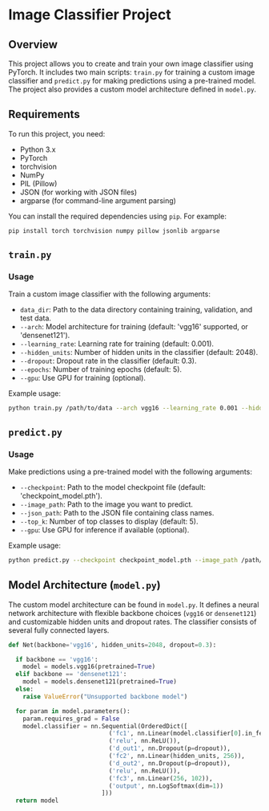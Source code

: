 # Image Classifier Project

## Overview

This project allows you to create and train your own image classifier using PyTorch. It includes two main scripts: `train.py` for training a custom image classifier and `predict.py` for making predictions using a pre-trained model. The project also provides a custom model architecture defined in `model.py`.

## Requirements

To run this project, you need:

- Python 3.x
- PyTorch
- torchvision
- NumPy
- PIL (Pillow)
- JSON (for working with JSON files)
- argparse (for command-line argument parsing)

You can install the required dependencies using `pip`. For example:

```bash
pip install torch torchvision numpy pillow jsonlib argparse
```

## `train.py`

### Usage

Train a custom image classifier with the following arguments:

- `data_dir`: Path to the data directory containing training, validation, and test data.
- `--arch`: Model architecture for training (default: 'vgg16' supported, or 'densenet121').
- `--learning_rate`: Learning rate for training (default: 0.001).
- `--hidden_units`: Number of hidden units in the classifier (default: 2048).
- `--dropout`: Dropout rate in the classifier (default: 0.3).
- `--epochs`: Number of training epochs (default: 5).
- `--gpu`: Use GPU for training (optional).

Example usage:

```bash
python train.py /path/to/data --arch vgg16 --learning_rate 0.001 --hidden_units 2048 --dropout 0.3 --epochs 10 --gpu
```

## `predict.py`

### Usage

Make predictions using a pre-trained model with the following arguments:

- `--checkpoint`: Path to the model checkpoint file (default: 'checkpoint_model.pth').
- `--image_path`: Path to the image you want to predict.
- `--json_path`: Path to the JSON file containing class names.
- `--top_k`: Number of top classes to display (default: 5).
- `--gpu`: Use GPU for inference if available (optional).

Example usage:

```bash
python predict.py --checkpoint checkpoint_model.pth --image_path /path/to/image.jpg --json_path class_names.json --top_k 3 --gpu
```

## Model Architecture (`model.py`)

The custom model architecture can be found in `model.py`. It defines a neural network architecture with flexible backbone choices (`vgg16` or `densenet121`) and customizable hidden units and dropout rates. The classifier consists of several fully connected layers.

```python
def Net(backbone='vgg16', hidden_units=2048, dropout=0.3):

  if backbone == 'vgg16':
    model = models.vgg16(pretrained=True)
  elif backbone == 'densenet121':
    model = models.densenet121(pretrained=True)
  else:
    raise ValueError("Unsupported backbone model")

  for param in model.parameters():
    param.requires_grad = False
    model.classifier = nn.Sequential(OrderedDict([
                            ('fc1', nn.Linear(model.classifier[0].in_features, hidden_units)),
                            ('relu', nn.ReLU()),
                            ('d_out1', nn.Dropout(p=dropout)),
                            ('fc2', nn.Linear(hidden_units, 256)),
                            ('d_out2', nn.Dropout(p=dropout)),
                            ('relu', nn.ReLU()),
                            ('fc3', nn.Linear(256, 102)),
                            ('output', nn.LogSoftmax(dim=1))
                          ]))
  return model
```